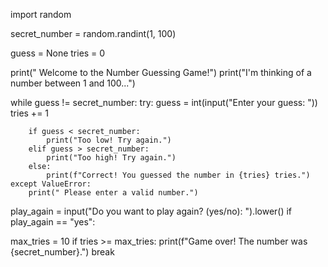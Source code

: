 import random


secret_number = random.randint(1, 100)


guess = None
tries = 0

print(" Welcome to the Number Guessing Game!")
print("I'm thinking of a number between 1 and 100...")

while guess != secret_number:
    try:
        guess = int(input("Enter your guess: "))
        tries += 1

        if guess < secret_number:
            print("Too low! Try again.")
        elif guess > secret_number:
            print("Too high! Try again.")
        else:
            print(f"Correct! You guessed the number in {tries} tries.")
    except ValueError:
        print(" Please enter a valid number.")
play_again = input("Do you want to play again? (yes/no): ").lower()
if play_again == "yes":

max_tries = 10
if tries >= max_tries:
    print(f"Game over! The number was {secret_number}.")
    break


